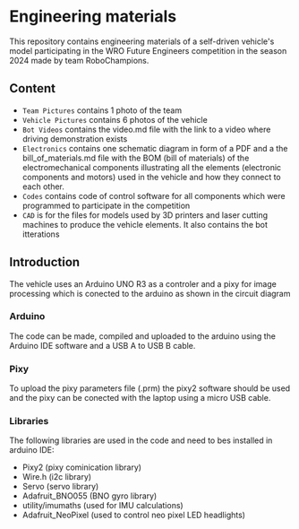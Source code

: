 Engineering materials
====

This repository contains engineering materials of a self-driven vehicle's model participating in the WRO Future Engineers competition in the season 2024 made by team RoboChampions.

## Content

* `Team Pictures` contains 1 photo of the team 
* `Vehicle Pictures` contains 6 photos of the vehicle 
* `Bot Videos` contains the video.md file with the link to a video where driving demonstration exists
* `Electronics` contains one schematic diagram in form of a PDF and a the bill_of_materials.md file with the BOM (bill of materials) of the electromechanical components illustrating all the elements (electronic components and motors) used in the vehicle and how they connect to each other.
* `Codes` contains code of control software for all components which were programmed to participate in the competition
* `CAD` is for the files for models used by 3D printers and laser cutting machines to produce the vehicle elements. It also contains the bot itterations

## Introduction
The vehicle uses an Arduino UNO R3 as a controler and a pixy for image processing which is conected to the arduino as shown in the circuit diagram

### Arduino
The code can be made, compiled and uploaded to the arduino using the Arduino IDE software and a USB A to USB B cable.

### Pixy
To upload the pixy parameters file (.prm) the pixy2 software should be used and the pixy can be conected with the laptop using a micro USB cable.

### Libraries 
The following libraries are used in the code and need to bes installed in arduino IDE:
* Pixy2 (pixy cominication library)
* Wire.h (i2c library)
* Servo (servo library)
* Adafruit_BNO055 (BNO gyro library)
* utility/imumaths (used for IMU calculations)
* Adafruit_NeoPixel (used to control neo pixel LED headlights)
